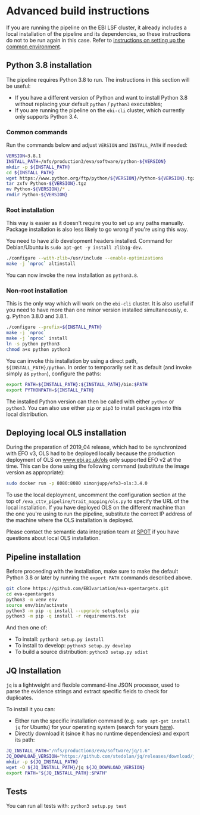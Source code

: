 # Advanced build instructions

If you are running the pipeline on the EBI LSF cluster, it already includes a local installation of the pipeline and its dependencies, so these instructions do not to be run again in this case. Refer to [instructions on setting up the common environment](environment.md).

## Python 3.8 installation
The pipeline requires Python 3.8 to run. The instructions in this section will be useful:
* If you have a different version of Python and want to install Python 3.8 without replacing your default `python` / `python3` executables;
* If you are running the pipeline on the `ebi-cli` cluster, which currently only supports Python 3.4.

### Common commands

Run the commands below and adjust `VERSION` and `INSTALL_PATH` if needed:

```bash
VERSION=3.8.1
INSTALL_PATH=/nfs/production3/eva/software/python-${VERSION}
mkdir -p ${INSTALL_PATH}
cd ${INSTALL_PATH}
wget https://www.python.org/ftp/python/${VERSION}/Python-${VERSION}.tgz
tar zxfv Python-${VERSION}.tgz
mv Python-${VERSION}/* .
rmdir Python-${VERSION}
```

### Root installation
This way is easier as it doesn't require you to set up any paths manually. Package installation is also less likely to go wrong if you're using this way.

You need to have zlib development headers installed. Command for Debian/Ubuntu is `sudo apt-get -y install zlib1g-dev`.

```bash
./configure --with-zlib=/usr/include --enable-optimizations
make -j `nproc` altinstall
```

You can now invoke the new installation as `python3.8`.

### Non-root installation
This is the only way which will work on the `ebi-cli` cluster. It is also useful if you need to have more than one minor version installed simultaneously, e. g. Python 3.8.0 and 3.8.1.
```bash
./configure --prefix=${INSTALL_PATH}
make -j `nproc`
make -j `nproc` install
ln -s python python3
chmod a+x python python3
```

You can invoke this installation by using a direct path, `${INSTALL_PATH}/python`. In order to temporarily set it as default (and invoke simply as `python`), configure the paths:
```bash
export PATH=${INSTALL_PATH}:${INSTALL_PATH}/bin:$PATH
export PYTHONPATH=${INSTALL_PATH}
```

The installed Python version can then be called with either `python` or `python3`. You can also use either `pip` or `pip3` to install packages into this local distribution.

## Deploying local OLS installation
During the preparation of 2019_04 release, which had to be synchronized with EFO v3, OLS had to be deployed locally because the production deployment of OLS on www.ebi.ac.uk/ols only supported EFO v2 at the time. This can be done using the following command (substitute the image version as appropriate):

```bash
sudo docker run -p 8080:8080 simonjupp/efo3-ols:3.4.0
```

To use the local deployment, uncomment the configuration section at the top of `/eva_cttv_pipeline/trait_mapping/ols.py` to specify the URL of the local installation. If you have deployed OLS on the different machine than the one you're using to run the pipeline, substitute the correct IP address of the machine where the OLS installation is deployed.

Please contact the semantic data integration team at [SPOT](https://www.ebi.ac.uk/about/spot-team) if you have questions about local OLS installation.

## Pipeline installation

Before proceeding with the installation, make sure to make the default Python 3.8 or later by running the `export PATH` commands described above.

```bash
git clone https://github.com/EBIvariation/eva-opentargets.git
cd eva-opentargets
python3 -m venv env
source env/bin/activate
python3 -m pip -q install --upgrade setuptools pip
python3 -m pip -q install -r requirements.txt
```

And then one of:
* To install: `python3 setup.py install`
* To install to develop: `python3 setup.py develop`
* To build a source distribution: `python3 setup.py sdist`

## JQ Installation
``jq`` is a lightweight and flexible command-line JSON processor, used to parse the evidence strings and extract specific fields to check for duplicates.

To install it you can:
* Either run the specific installation command (e.g. ``sudo apt-get install jq`` for Ubuntu) for your operating system (search for yours [here](https://stedolan.github.io/jq/download/)).
* Directly download it (since it has no runtime dependencies) and export its path:
````bash
JQ_INSTALL_PATH="/nfs/production3/eva/software/jq/1.6"
JQ_DOWNLOAD_VERSION="https://github.com/stedolan/jq/releases/download/jq-1.6/jq-linux64"
mkdir -p ${JQ_INSTALL_PATH}
wget -O ${JQ_INSTALL_PATH}/jq ${JQ_DOWNLOAD_VERSION}
export PATH="${JQ_INSTALL_PATH}:$PATH"
````

## Tests
You can run all tests with: `python3 setup.py test`
